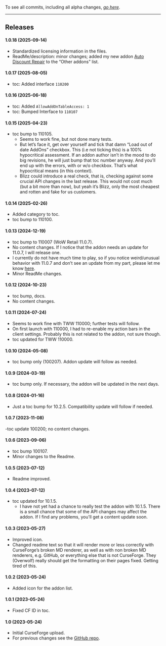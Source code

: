 To see all commits, including all alpha changes, [*go here*](https://github.com/tflo/Action-Bar-Button-Growth-Direction/commits/master/).

---

## Releases

#### 1.0.18 (2025-09-14)

- Standardized licensing information in the files.
- ReadMe/description: minor changes; added my new addon [Auto Discount Repair](https://www.curseforge.com/wow/addons/auto-discount-repair) to the “Other addons” list.

#### 1.0.17 (2025-08-05)

- toc: Added interface `110200`

#### 1.0.16 (2025-06-18)

- toc: Added `AllowAddOnTableAccess: 1`
- toc: Bumped Interface to `110107`

#### 1.0.15 (2025-04-23)

- toc bump to 110105.
    - Seems to work fine, but not done many tests.
    - But let’s face it, get over yourself and tick that damn “Load out of date AddOns” checkbox. This (i.e not ticking this) is a 100% hypocritical assessment. If an addon author isn’t in the mood to do big revisions, he will just bump that toc number anyway. And you’ll end up with the errors, with or w/o checkbox. That’s what hypocritical means (in this context).
    - Blizz could introduce a real check, that is, checking against some crucial API changes in the last release. This would not cost much (but a bit more than now), but yeah it’s Blizz, only the most cheapest and rotten and fake for us customers.
    
#### 1.0.14 (2025-02-26)

- Added category to toc.
- toc bump to 110100.

#### 1.0.13 (2024-12-19)

- toc bump to 110007 (WoW Retail 11.0.7).
- No content changes. If I notice that the addon needs an update for 11.0.7, I will release one.
- I currently do not have much time to play, so if you notice weird/unusual behavior with 11.0.7 and don’t see an update from my part, please let me know [here](https://github.com/tflo/Action-Bar-Button-Growth-Direction/issues).
- Minor ReadMe changes.

#### 1.0.12 (2024-10-23)

- toc bump, docs.
- No content changes.

#### 1.0.11 (2024-07-24)

- Seems to work fine with TWW 110000; further tests will follow.
- On first launch with 110000, I had to re-enable my action bars in the client settings. Probably this is not related to the addon, not sure though.
- toc updated for TWW 110000.

#### 1.0.10 (2024-05-08)

- toc bump only (100207). Addon update will follow as needed.

#### 1.0.9 (2024-03-19)

- toc bump only. If necessary, the addon will be updated in the next days.

#### 1.0.8 (2024-01-16)

- Just a toc bump for 10.2.5. Compatibility update will follow if needed.

#### 1.0.7 (2023-11-08)

-toc update 100200; no content changes.

#### 1.0.6 (2023-09-06)

- toc bump 100107.
- Minor changes to the Readme.

#### 1.0.5 (2023-07-12)

- Readme improved.

#### 1.0.4 (2023-07-12)

- toc updated for 10.1.5.
  - I have not yet had a chance to really test the addon with 10.1.5. There is a small chance that some of the API changes may affect the addon. If I find any problems, you'll get a content update soon.

#### 1.0.3 (2023-05-27)

- Improved icon.
- Changed readme text so that it will render more or less correctly with CurseForge’s broken MD renderer, as well as with non broken MD renderers, e.g. GitHub, or everything else that is not CurseForge. They (Overwolf) really should get the formatting on their pages fixed. Getting tired of this.

#### 1.0.2 (2023-05-24)

- Added icon for the addon list.

#### 1.0.1 (2023-05-24)

- Fixed CF ID in toc.

#### 1.0 (2023-05-24)

- Initial CurseForge upload.
- For previous changes see the [GitHub repo](https://github.com/tflo/Action-Bar-Button-Growth-Direction).
